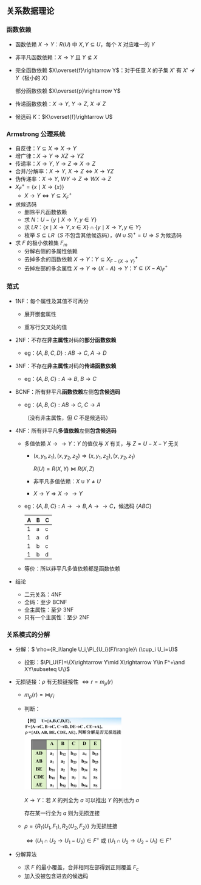 ## 关系数据理论

### 函数依赖

- 函数依赖 $X\rightarrow Y$：$R(U)$ 中 $X,Y\subseteq U$，每个 $X$ 对应唯一的 $Y$

- 非平凡函数依赖：$X\rightarrow Y$ 且 $Y\not\subseteq X$

- 完全函数依赖 $X\overset{f}\rightarrow Y$：对于任意 $X$ 的子集 $X'$ 有 $X'\not\rightarrow Y$（极小的 $X$）

  部分函数依赖 $X\overset{p}\rightarrow Y$

- 传递函数依赖：$X\rightarrow Y,\ Y\rightarrow Z,\ X\not \rightarrow Z$

- 候选码 $K$：$K\overset{f}\rightarrow U$

### Armstrong 公理系统

- 自反律：$Y\subseteq X\Rightarrow X\rightarrow Y$
- 增广律：$X\rightarrow Y\Rightarrow XZ\rightarrow YZ$
- 传递率：$X\rightarrow Y,\ Y\rightarrow Z\Rightarrow X\rightarrow Z$
- 合并/分解率：$X\rightarrow Y,\ X\rightarrow Z\Leftrightarrow X\rightarrow YZ$
- 伪传递率：$X\rightarrow Y,\ WY\rightarrow Z\Rightarrow WX\rightarrow Z$
- $X_F^+=\{x\mid X\rightarrow\{x\}\}$
  - $X\rightarrow Y\Leftrightarrow Y\subseteq X_F^+$
- 求候选码
  - 删除平凡函数依赖
  - 求 $N$：$U-\{y\mid X\rightarrow Y,y\in Y\}$
  - 求 $LR$：$\{x\mid X\rightarrow Y,x\in X\} \cap\{y\mid X\rightarrow Y,y\in Y\}$
  - 枚举 $S\subseteq LR$（$S$ 不包含其他候选码），$(N\cup S)^+=U\Rightarrow S$ 为候选码
- 求 $F$ 的极小依赖集 $F_m$
  - 分解右侧的多属性依赖
  - 去掉多余的函数依赖 $X\rightarrow Y$：$Y\subseteq X_{F-\{X\rightarrow Y\}}^+$
  - 去掉左部的多余属性 $X\rightarrow Y\Rightarrow (X-A)\rightarrow Y$：$Y\subseteq (X-A)_F^+$


### 范式

- 1NF：每个属性及其值不可再分

  - 展开嵌套属性

  - 重写行交叉处的值

- 2NF：不存在**非主属性**对码的**部分函数依赖**
  - eg：$\{A,B,C,D\}:AB\rightarrow C,\ A\rightarrow D$

- 3NF：不存在**非主属性**对码的**传递函数依赖**
  
  - eg：$\{A,B,C\}:A\rightarrow B,\ B\rightarrow C$
  
- BCNF：所有非平凡**函数依赖**左侧**包含候选码**

  - eg：$\{A,B,C\}:AB\rightarrow C,\ C\rightarrow A$

    （没有非主属性，但 $C$ 不是候选码）

- 4NF：所有非平凡**多值依赖**左侧**包含候选码**

  - 多值依赖 $X\rightarrow \rightarrow Y$：$Y$ 的值仅与 $X$ 有关，与 $Z=U-X-Y$ 无关

    - $(x,y_1,z_1),(x,y_2,z_2)\Rightarrow (x,y_1,z_2),(x,y_2,z_1)$

      $R(U)=R(X,Y)\bowtie R(X,Z)$

    - 非平凡多值依赖：$X\cup Y\neq U$

    - $X\rightarrow Y\Rightarrow X\rightarrow \rightarrow Y$

  - eg：$\{A,B,C\}:A\rightarrow \rightarrow B,A\rightarrow \rightarrow C$，候选码 $\{ABC\}$

    | A    | B    | C    |
    | ---- | ---- | ---- |
    | 1    | a    | c    |
    | 1    | a    | d    |
    | 1    | b    | c    |
    | 1    | b    | d    |

  - 等价：所以非平凡多值依赖都是函数依赖


- 结论
  - 二元关系：4NF
  - 全码：至少 BCNF
  - 全主属性：至少 3NF
  - 只有一个主属性：至少 2NF

### 关系模式的分解

- 分解：$ \rho=\{R_i\langle U_i,\Pi_{U_i}(F)\rangle\}\ (\cup_i U_i=U)$

  - 投影：$\Pi_U(F)=\{X\rightarrow Y\mid X\rightarrow Y\in F^+\and XY\subseteq U\}$

- 无损链接：$\rho$ 有无损链接性 $\Leftrightarrow r=m_\rho(r)$

  - $m_\rho(r)=\bowtie_i r_i$

  - 判断：

    <img src="6.assets/image-20220628133821352.png" alt="image-20220628133821352" style="zoom:25%;" />

    $X\rightarrow Y$：若 $X$ 的列全为 $a$ 可以推出 $Y$ 的列也为 $a$

    存在某一行全为 $a$ 则为无损连接

  - $\rho=\{R_1\langle U_1,F_1\rangle,R_2\langle U_2,F_2\rangle\}$ 为无损链接

    $\Leftrightarrow (U_1\cap U_2\rightarrow U_1-U_2)\in F^+$ 或 $(U_1\cap U_2\rightarrow U_2-U_1)\in F^+$

- 分解算法

  - 求 $F$ 的最小覆盖，合并相同左部得到正则覆盖 $F_c$
  - 加入没被包含进去的候选码

